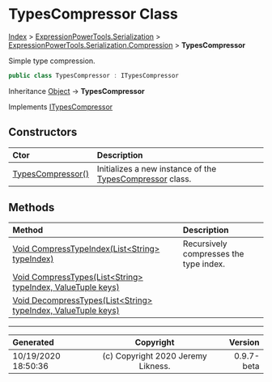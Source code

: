 ﻿# TypesCompressor Class

[Index](../index.md) > [ExpressionPowerTools.Serialization](ExpressionPowerTools.Serialization.a.md) > [ExpressionPowerTools.Serialization.Compression](ExpressionPowerTools.Serialization.Compression.n.md) > **TypesCompressor**

Simple type compression.

```csharp
public class TypesCompressor : ITypesCompressor
```

Inheritance [Object](https://docs.microsoft.com/dotnet/api/system.object) → **TypesCompressor**

Implements  [ITypesCompressor](ExpressionPowerTools.Serialization.Signatures.ITypesCompressor.i.md) 

## Constructors

| Ctor | Description |
| :-- | :-- |
| [TypesCompressor()](ExpressionPowerTools.Serialization.Compression.TypesCompressor.ctor.md#typescompressor) | Initializes a new instance of the [TypesCompressor](ExpressionPowerTools.Serialization.Compression.TypesCompressor.cs.md) class. |
## Methods

| Method | Description |
| :-- | :-- |
| [Void CompressTypeIndex(List&lt;String> typeIndex)](ExpressionPowerTools.Serialization.Compression.TypesCompressor.CompressTypeIndex.m.md) | Recursively compresses the type index. |
| [Void CompressTypes(List&lt;String> typeIndex, ValueTuple keys)](ExpressionPowerTools.Serialization.Compression.TypesCompressor.CompressTypes.m.md) |  |
| [Void DecompressTypes(List&lt;String> typeIndex, ValueTuple keys)](ExpressionPowerTools.Serialization.Compression.TypesCompressor.DecompressTypes.m.md) |  |

---

| Generated | Copyright | Version |
| :-- | :-: | --: |
| 10/19/2020 18:50:36 | (c) Copyright 2020 Jeremy Likness. | 0.9.7-beta |
